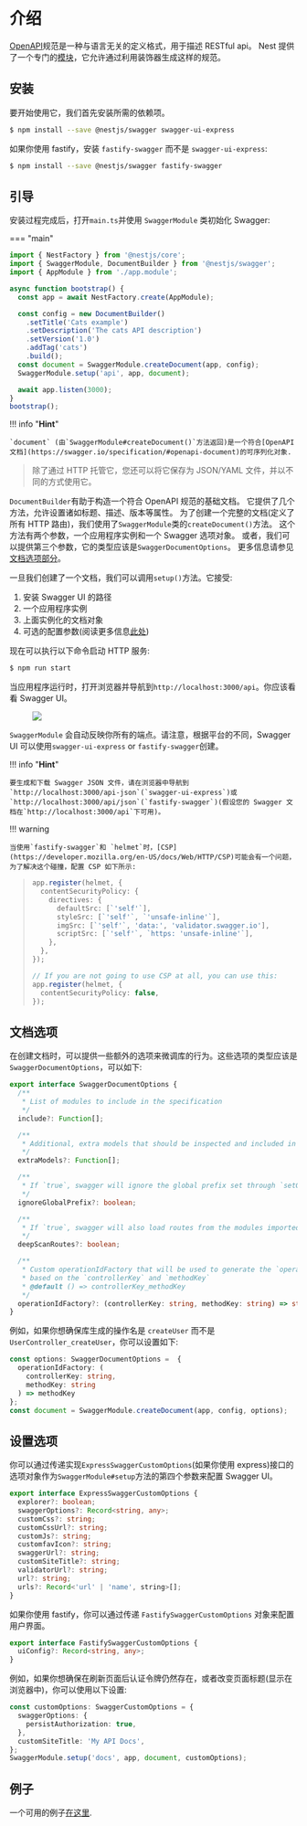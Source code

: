 # 介绍

[OpenAPI](https://swagger.io/specification/)规范是一种与语言无关的定义格式，用于描述 RESTful api。
Nest 提供了一个专门的[模块](https://github.com/nestjs/swagger)，它允许通过利用装饰器生成这样的规范。

## 安装

要开始使用它，我们首先安装所需的依赖项。

```bash
$ npm install --save @nestjs/swagger swagger-ui-express
```

如果你使用 fastify，安装 `fastify-swagger` 而不是 `swagger-ui-express`:

```bash
$ npm install --save @nestjs/swagger fastify-swagger
```

## 引导

安装过程完成后，打开`main.ts`并使用 `SwaggerModule` 类初始化 Swagger:

=== "main"

```ts
import { NestFactory } from '@nestjs/core';
import { SwaggerModule, DocumentBuilder } from '@nestjs/swagger';
import { AppModule } from './app.module';

async function bootstrap() {
  const app = await NestFactory.create(AppModule);

  const config = new DocumentBuilder()
    .setTitle('Cats example')
    .setDescription('The cats API description')
    .setVersion('1.0')
    .addTag('cats')
    .build();
  const document = SwaggerModule.createDocument(app, config);
  SwaggerModule.setup('api', app, document);

  await app.listen(3000);
}
bootstrap();
```

!!! info "**Hint**"

    `document` (由`SwaggerModule#createDocument()`方法返回)是一个符合[OpenAPI 文档](https://swagger.io/specification/#openapi-document)的可序列化对象.

> 除了通过 HTTP 托管它，您还可以将它保存为 JSON/YAML 文件，并以不同的方式使用它。

`DocumentBuilder`有助于构造一个符合 OpenAPI 规范的基础文档。
它提供了几个方法，允许设置诸如标题、描述、版本等属性。
为了创建一个完整的文档(定义了所有 HTTP 路由)，我们使用了`SwaggerModule`类的`createDocument()`方法。
这个方法有两个参数，一个应用程序实例和一个 Swagger 选项对象。
或者，我们可以提供第三个参数，它的类型应该是`SwaggerDocumentOptions`。
更多信息请参见[文档选项部分](/openapi/introduction#document-options)。

一旦我们创建了一个文档，我们可以调用`setup()`方法。它接受:

1. 安装 Swagger UI 的路径
2. 一个应用程序实例
3. 上面实例化的文档对象
4. 可选的配置参数(阅读更多信息[此处](/openapi/introduction#document-options))

现在可以执行以下命令启动 HTTP 服务:

```bash
$ npm run start
```

当应用程序运行时，打开浏览器并导航到`http://localhost:3000/api`。你应该看看 Swagger UI。

<figure><img src="/assets/swagger1.png" /></figure>

`SwaggerModule` 会自动反映你所有的端点。请注意，根据平台的不同，Swagger UI 可以使用`swagger-ui-express` or `fastify-swagger`创建。

!!! info "**Hint**"

    要生成和下载 Swagger JSON 文件，请在浏览器中导航到`http://localhost:3000/api-json`(`swagger-ui-express`)或`http://localhost:3000/api/json`(`fastify-swagger`)(假设您的 Swagger 文档在`http://localhost:3000/api`下可用)。

!!! warning

    当使用`fastify-swagger`和 `helmet`时，[CSP](https://developer.mozilla.org/en-US/docs/Web/HTTP/CSP)可能会有一个问题，为了解决这个碰撞，配置 CSP 如下所示:

> ```typescript
> app.register(helmet, {
>   contentSecurityPolicy: {
>     directives: {
>       defaultSrc: [`'self'`],
>       styleSrc: [`'self'`, `'unsafe-inline'`],
>       imgSrc: [`'self'`, 'data:', 'validator.swagger.io'],
>       scriptSrc: [`'self'`, `https: 'unsafe-inline'`],
>     },
>   },
> });
>
> // If you are not going to use CSP at all, you can use this:
> app.register(helmet, {
>   contentSecurityPolicy: false,
> });
> ```

## 文档选项

在创建文档时，可以提供一些额外的选项来微调库的行为。这些选项的类型应该是`SwaggerDocumentOptions`，可以如下:

```TypeScript
export interface SwaggerDocumentOptions {
  /**
   * List of modules to include in the specification
   */
  include?: Function[];

  /**
   * Additional, extra models that should be inspected and included in the specification
   */
  extraModels?: Function[];

  /**
   * If `true`, swagger will ignore the global prefix set through `setGlobalPrefix()` method
   */
  ignoreGlobalPrefix?: boolean;

  /**
   * If `true`, swagger will also load routes from the modules imported by `include` modules
   */
  deepScanRoutes?: boolean;

  /**
   * Custom operationIdFactory that will be used to generate the `operationId`
   * based on the `controllerKey` and `methodKey`
   * @default () => controllerKey_methodKey
   */
  operationIdFactory?: (controllerKey: string, methodKey: string) => string;
}
```

例如，如果你想确保库生成的操作名是 `createUser` 而不是 `UserController_createUser`，你可以设置如下:

```TypeScript
const options: SwaggerDocumentOptions =  {
  operationIdFactory: (
    controllerKey: string,
    methodKey: string
  ) => methodKey
};
const document = SwaggerModule.createDocument(app, config, options);
```

## 设置选项

你可以通过传递实现`ExpressSwaggerCustomOptions`(如果你使用 express)接口的选项对象作为`SwaggerModule#setup`方法的第四个参数来配置 Swagger UI。

```TypeScript
export interface ExpressSwaggerCustomOptions {
  explorer?: boolean;
  swaggerOptions?: Record<string, any>;
  customCss?: string;
  customCssUrl?: string;
  customJs?: string;
  customfavIcon?: string;
  swaggerUrl?: string;
  customSiteTitle?: string;
  validatorUrl?: string;
  url?: string;
  urls?: Record<'url' | 'name', string>[];
}
```

如果你使用 fastify，你可以通过传递 `FastifySwaggerCustomOptions` 对象来配置用户界面。

```Typescript
export interface FastifySwaggerCustomOptions {
  uiConfig?: Record<string, any>;
}
```

例如，如果你想确保在刷新页面后认证令牌仍然存在，或者改变页面标题(显示在浏览器中)，你可以使用以下设置:

```TypeScript
const customOptions: SwaggerCustomOptions = {
  swaggerOptions: {
    persistAuthorization: true,
  },
  customSiteTitle: 'My API Docs',
};
SwaggerModule.setup('docs', app, document, customOptions);
```

## 例子

一个可用的例子[在这里](https://github.com/nestjs/nest/tree/master/sample/11-swagger).
